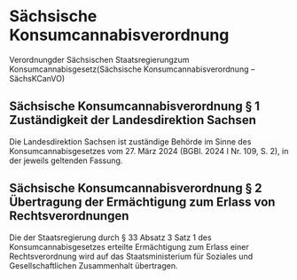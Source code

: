 # Sächsische Konsumcannabisverordnung 

Verordnungder Sächsischen Staatsregierungzum Konsumcannabisgesetz(Sächsische Konsumcannabisverordnung – SächsKCanVO)

## Sächsische Konsumcannabisverordnung  § 1 Zuständigkeit der Landesdirektion Sachsen

Die Landesdirektion Sachsen ist zuständige Behörde im Sinne des Konsumcannabisgesetzes vom 27. März 2024 (BGBl. 2024 I Nr. 109, S. 2), in der jeweils geltenden Fassung.


## Sächsische Konsumcannabisverordnung  § 2 Übertragung der Ermächtigung zum Erlass von Rechtsverordnungen

Die der Staatsregierung durch § 33 Absatz 3 Satz 1 des Konsumcannabisgesetzes erteilte Ermächtigung zum Erlass einer Rechtsverordnung wird auf das Staatsministerium für Soziales und Gesellschaftlichen Zusammenhalt übertragen.


